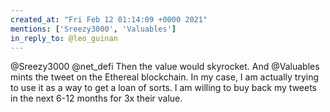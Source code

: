 ```yaml
---
created_at: "Fri Feb 12 01:14:09 +0000 2021"
mentions: ['Sreezy3000', 'Valuables']
in_reply_to: @leo_guinan
---
```


@Sreezy3000 @net_defi Then the value would skyrocket. And @Valuables mints the tweet on the Ethereal blockchain. In my case, I am actually trying to use it as a way to get a loan of sorts. I am willing to buy back my tweets in the next 6-12 months for 3x their value.